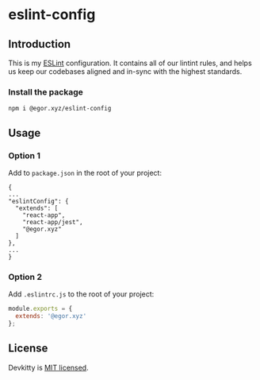 # eslint-config

## Introduction

This is my [ESLint](https://eslint.org/) configuration.
It contains all of our lintint rules, and helps us keep our codebases aligned
and in-sync with the highest standards.

### Install the package

```shell
npm i @egor.xyz/eslint-config
```

## Usage

### Option 1

Add to `package.json` in the root of your project:

```package
{
...
"eslintConfig": {
  "extends": [
    "react-app",
    "react-app/jest",
    "@egor.xyz"
  ]
},
...
}
```

### Option 2

Add `.eslintrc.js` to the root of your project:

```javascript
module.exports = {
  extends: '@egor.xyz'
};
```

## License

Devkitty is [MIT licensed](./LICENSE).